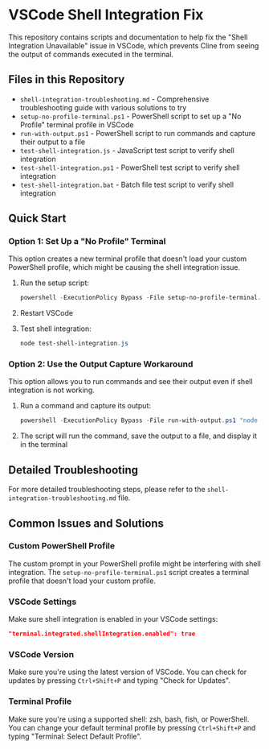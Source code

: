 # VSCode Shell Integration Fix

This repository contains scripts and documentation to help fix the "Shell Integration Unavailable" issue in VSCode, which prevents Cline from seeing the output of commands executed in the terminal.

## Files in this Repository

- `shell-integration-troubleshooting.md` - Comprehensive troubleshooting guide with various solutions to try
- `setup-no-profile-terminal.ps1` - PowerShell script to set up a "No Profile" terminal profile in VSCode
- `run-with-output.ps1` - PowerShell script to run commands and capture their output to a file
- `test-shell-integration.js` - JavaScript test script to verify shell integration
- `test-shell-integration.ps1` - PowerShell test script to verify shell integration
- `test-shell-integration.bat` - Batch file test script to verify shell integration

## Quick Start

### Option 1: Set Up a "No Profile" Terminal

This option creates a new terminal profile that doesn't load your custom PowerShell profile, which might be causing the shell integration issue.

1. Run the setup script:
   ```powershell
   powershell -ExecutionPolicy Bypass -File setup-no-profile-terminal.ps1
   ```

2. Restart VSCode

3. Test shell integration:
   ```powershell
   node test-shell-integration.js
   ```

### Option 2: Use the Output Capture Workaround

This option allows you to run commands and see their output even if shell integration is not working.

1. Run a command and capture its output:
   ```powershell
   powershell -ExecutionPolicy Bypass -File run-with-output.ps1 "node test-shell-integration.js"
   ```

2. The script will run the command, save the output to a file, and display it in the terminal

## Detailed Troubleshooting

For more detailed troubleshooting steps, please refer to the `shell-integration-troubleshooting.md` file.

## Common Issues and Solutions

### Custom PowerShell Profile

The custom prompt in your PowerShell profile might be interfering with shell integration. The `setup-no-profile-terminal.ps1` script creates a terminal profile that doesn't load your custom profile.

### VSCode Settings

Make sure shell integration is enabled in your VSCode settings:

```json
"terminal.integrated.shellIntegration.enabled": true
```

### VSCode Version

Make sure you're using the latest version of VSCode. You can check for updates by pressing `Ctrl+Shift+P` and typing "Check for Updates".

### Terminal Profile

Make sure you're using a supported shell: zsh, bash, fish, or PowerShell. You can change your default terminal profile by pressing `Ctrl+Shift+P` and typing "Terminal: Select Default Profile".
